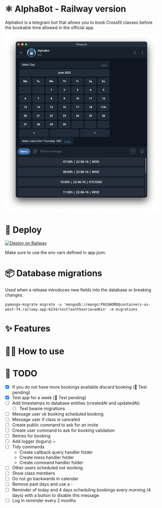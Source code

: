 # ⚛️ AlphaBot - Railway version

Alphabot is a telegram bot that allows you to book Crossfit classes before the bookable time allowed in the official app.

![](./assets/alphabot.png)

# 🚀 Deploy

[![Deploy on Railway](https://railway.app/button.svg)](https://railway.app/new/template/1lUfdC?referralCode=77g3LA)

Make sure to use the env vars defined in app.json.

# 📦 Database migrations

Used when a release introduces new fields into the database or breaking changes.
```
pymongo-migrate migrate -u 'mongodb://mongo:PASSWORD@containers-us-west-74.railway.app:6234/test?authSource=admin' -m migrations
````

# ✨ Features

# 💁‍♀️ How to use

# 📝 TODO


- [X] If you do not have more bookings available discard booking (🧪 Test pending)
- [X] Test app for a week (🧪 Test pending)
- [ ] Add timestamps to database entities (createdAt and updatedAt)
    - [ ] Test beanie migrations
- [ ] Message user ok booking scheduled booking
- [ ] Message user if class is canceled 
- [ ] Create public command to ask for an invite
- [ ] Create user command to ask for booking validation
- [ ] Retries for booking
- [ ] Add logger (loguru) ~
- [ ] Tidy commands
    - Create callback query handler folder
    - Create mess handler folder
    - Create command handler folder
- [ ] Other users scheduled not working
- [ ] Show class members
- [ ] Do not go backwards in calendar
- [ ] Remove past days and use a - 
- [ ] Reminder of today and 4 days scheduling bookings every morning (4 days) with a button to disable this message
- [ ] Log in reminder every 2 months